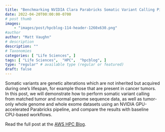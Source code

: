```yaml
---
title: "Benchmarking NVIDIA Clara Parabricks Somatic Variant Calling Pipeline on AWS"
date: 2022-04-20T00:00:00-0700
# post thumb
images:
    - "images/post/hpcblog-114-header-1260x630.png"
#author
author: "Matt Vaughn"
# description
description: ""
# Taxonomies
categories: [ "Life Sciences", ]
tags: [ "Life Sciences",  "HPC",  "hpcblog", ]
type: "regular" # available type (regular or featured)
draft: false
---
```


Somatic variants are genetic alterations which are not inherited but acquired during one’s lifespan, for example those that are present in cancer tumors. In this post, we will demonstrate how to perform somatic variant calling from matched tumor and normal genome sequence data, as well as tumor-only whole genome and whole exome datasets using an NVIDIA GPU-accelerated Parabricks pipeline, and compare the results with baseline CPU-based workflows.

Read the full post at the [AWS HPC Blog](https://aws.amazon.com/blogs/hpc/benchmarking-nvidia-clara-parabricks-somatic-variant-calling-pipeline-on-aws/).
